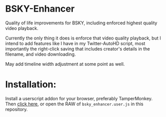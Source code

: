 # BSKY-Enhancer
Quality of life improvements for BSKY, including enforced highest quality video playback.

Currently the only thing it does is enforce that video quality playback, but I intend to add features like I have in my Twitter-AutoHD script, most importantly the right-click saving that includes creator's details in the filename, and video downloading.

May add timeline width adjustment at some point as well.


# Installation:
Install a userscript addon for your browser, preferably TamperMonkey.</br>
Then [click here](https://github.com/Invertex/BSKY-Enhancer/raw/main/bsky_enhancer.user.js), or open the RAW of `bsky_enhancer.user.js` in this repository.
